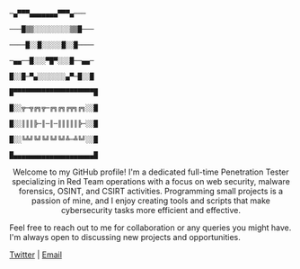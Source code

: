 
                                                           ─▄▀▀▀▄▄▄▄▄▄▄▀▀▀▄───
                                                         ───█▒▒░░░░░░░░░▒▒█───
                                                         ────█░░█░░░░░█░░█────
                                                         ─▄▄──█░░░▀█▀░░░█──▄▄─
                                                         █░░█─▀▄░░░░░░░▄▀─█░░█
                                                         █▀▀▀▀▀▀▀▀▀▀▀▀▀▀▀▀▀▀▀▀█
                                                         █░░╦─╦╔╗╦─╔╗╔╗╔╦╗╔╗░░█
                                                         █░░║║║╠─║─║─║║║║║╠─░░█
                                                         █░░╚╩╝╚╝╚╝╚╝╚╝╩─╩╚╝░░█
                                                         █▄▄▄▄▄▄▄▄▄▄▄▄▄▄▄▄▄▄▄▄█

<p align="center">
Welcome to my GitHub profile! I'm a dedicated full-time Penetration Tester specializing in Red Team operations with a focus on web security, malware forensics, OSINT, and CSIRT activities. Programming small projects is a passion of mine, and I enjoy creating tools and scripts that make cybersecurity tasks more efficient and effective.

Feel free to reach out to me for collaboration or any queries you might have. I'm always open to discussing new projects and opportunities.

 [Twitter](https://twitter.com/n3ll41) | [Email](n3ll4@protonmail.com) </p>
